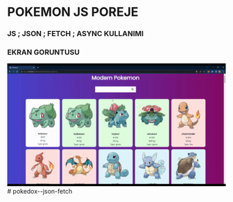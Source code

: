 # POKEMON JS POREJE

### JS ; JSON ; FETCH ; ASYNC KULLANIMI



### EKRAN GORUNTUSU

![screen-gif](pokemon.gif) # pokedox--json-fetch
